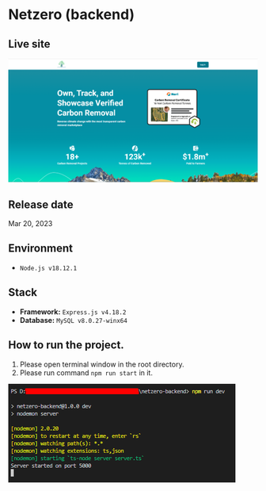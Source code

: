 # Netzero (backend)

## Live site
[![Live site](readme_images/guide-site.png)](https://netzerocarbontoken.com)

## Release date
Mar 20, 2023

## Environment
- `Node.js v18.12.1`

## Stack
- **Framework:** `Express.js v4.18.2`
- **Database:** `MySQL v8.0.27-winx64`

## How to run the project.
1. Please open terminal window in the root directory.
2. Please run command `npm run start` in it.

![guide-terminal](readme_images/guide-terminal.png)